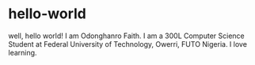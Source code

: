 # hello-world
well, hello world!
I am Odonghanro Faith.
I am a 300L Computer Science Student at Federal University of Technology, Owerri, FUTO Nigeria.
I love learning.
